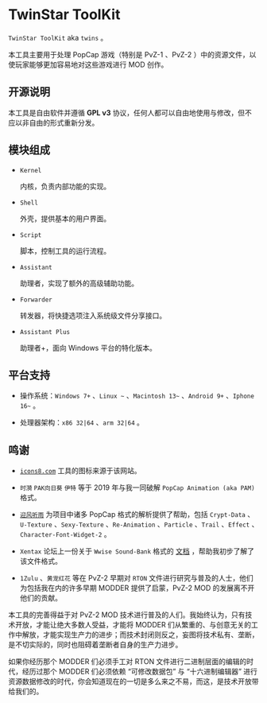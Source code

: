 # TwinStar ToolKit

`TwinStar ToolKit` aka `twins` 。

本工具主要用于处理 PopCap 游戏（特别是 PvZ-1 、PvZ-2 ）中的资源文件，以使玩家能够更加容易地对这些游戏进行 MOD 创作。

## 开源说明

本工具是自由软件并遵循 **GPL v3** 协议，任何人都可以自由地使用与修改，但不应以非自由的形式重新分发。

## 模块组成

* `Kernel`
	
	内核，负责内部功能的实现。

* `Shell`
	
	外壳，提供基本的用户界面。

* `Script`
	
	脚本，控制工具的运行流程。

* `Assistant`
	
	助理者，实现了额外的高级辅助功能。

* `Forwarder`
	
	转发器，将快捷选项注入系统级文件分享接口。

* `Assistant Plus`
	
	助理者+，面向 Windows 平台的特化版本。

## 平台支持

* 操作系统：`Windows 7+` 、`Linux ~` 、`Macintosh 13~` 、`Android 9+` 、`Iphone 16~` 。

* 处理器架构：`x86 32|64` 、`arm 32|64` 。

## 鸣谢

* [`icons8.com`](https://icons8.com) 工具的图标来源于该网站。

* `时漪` `PAK向日葵` `伊特` 等于 2019 年与我一同破解 `PopCap Animation (aka PAM)` 格式。

* [`迎风听雨`](https://github.com/YingFengTingYu) 为项目中诸多 PopCap 格式的解析提供了帮助，包括 `Crypt-Data` 、`U-Texture` 、`Sexy-Texture` 、`Re-Animation` 、`Particle` 、`Trail` 、`Effect` 、`Character-Font-Widget-2` 。

* `Xentax` 论坛上一份关于 `Wwise Sound-Bank` 格式的 [文档](http://wiki.xentax.com/index.php/Wwise_SoundBank_(*.bnk)#STID_section) ，帮助我初步了解了该文件格式。

* `1Zulu` 、`黄宠红花` 等在 PvZ-2 早期对 `RTON` 文件进行研究与普及的人士，他们为包括我在内的许多早期 MODDER 提供了启蒙，PvZ-2 MOD 的发展离不开他们的贡献。

本工具的完善得益于对 PvZ-2 MOD 技术进行普及的人们。我始终认为，只有技术开放，才能让绝大多数人受益，才能将 MODDER 们从繁重的、与创意无关的工作中解放，才能实现生产力的进步；而技术封闭则反之，妄图将技术私有、垄断，是不切实际的，同时也阻碍着垄断者自身的生产力进步。

如果你经历那个 MODDER 们必须手工对 RTON 文件进行二进制层面的编辑的时代，经历过那个 MODDER 们必须依赖 “可修改数据包” 与 “十六进制编辑器” 进行资源数据修改的时代，你会知道现在的一切是多么来之不易，而这，是技术开放带给我们的。
